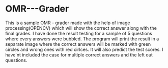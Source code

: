 # OMR---Grader


This is a sample OMR - grader made with the help of image processing(OPENCV) which will show the correct answer along with the final grades. I have done the result testing for a sample of 5 questions where every answers were bubbled. 
The program will print the result in a separate image where the correct answers will be marked with green circles and wrong ones with red 
cirlces. It will also predict the test scores. I have'nt included the case for multiple correct answers and the left out questions.

